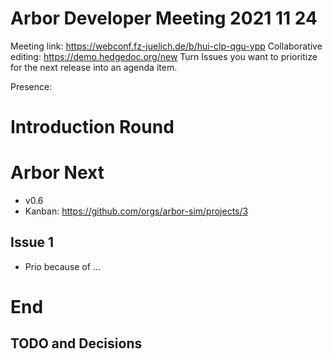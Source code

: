 Arbor Developer Meeting 2021 11 24
==================================

Meeting link: https://webconf.fz-juelich.de/b/hui-clp-qgu-ypp
Collaborative editing: https://demo.hedgedoc.org/new
Turn Issues you want to prioritize for the next release into an agenda item.

Presence:



Introduction Round
==================



Arbor Next
==========

* v0.6
* Kanban: https://github.com/orgs/arbor-sim/projects/3


Issue 1
-------

* Prio because of ...


End
===

TODO and Decisions
------------------

